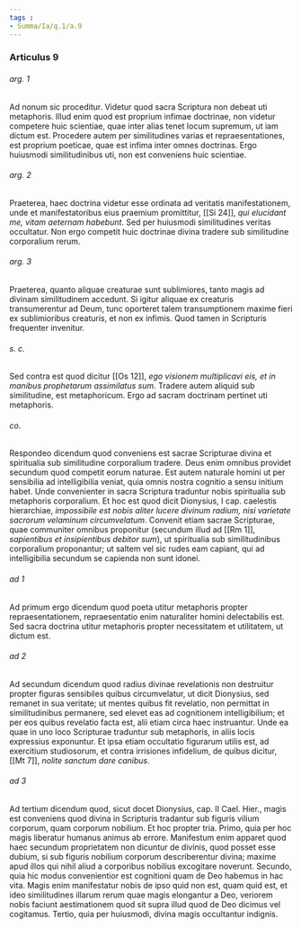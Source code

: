 ```yaml
---
tags : 
- Summa/Ia/q.1/a.9
---
```


### Articulus 9

###### arg. 1
Ad nonum sic proceditur. Videtur quod sacra Scriptura non debeat uti metaphoris. Illud enim quod est proprium infimae doctrinae, non videtur competere huic scientiae, quae inter alias tenet locum supremum, ut iam dictum est. Procedere autem per similitudines varias et repraesentationes, est proprium poeticae, quae est infima inter omnes doctrinas. Ergo huiusmodi similitudinibus uti, non est conveniens huic scientiae.

###### arg. 2
Praeterea, haec doctrina videtur esse ordinata ad veritatis manifestationem, unde et manifestatoribus eius praemium promittitur, [[Si 24]], *qui elucidant me, vitam aeternam habebunt*. Sed per huiusmodi similitudines veritas occultatur. Non ergo competit huic doctrinae divina tradere sub similitudine corporalium rerum.

###### arg. 3
Praeterea, quanto aliquae creaturae sunt sublimiores, tanto magis ad divinam similitudinem accedunt. Si igitur aliquae ex creaturis transumerentur ad Deum, tunc oporteret talem transumptionem maxime fieri ex sublimioribus creaturis, et non ex infimis. Quod tamen in Scripturis frequenter invenitur.

###### s. c.
Sed contra est quod dicitur [[Os 12]], *ego visionem multiplicavi eis, et in manibus prophetarum assimilatus sum*. Tradere autem aliquid sub similitudine, est metaphoricum. Ergo ad sacram doctrinam pertinet uti metaphoris.

###### co.
Respondeo dicendum quod conveniens est sacrae Scripturae divina et spiritualia sub similitudine corporalium tradere. Deus enim omnibus providet secundum quod competit eorum naturae. Est autem naturale homini ut per sensibilia ad intelligibilia veniat, quia omnis nostra cognitio a sensu initium habet. Unde convenienter in sacra Scriptura traduntur nobis spiritualia sub metaphoris corporalium. Et hoc est quod dicit Dionysius, I cap. caelestis hierarchiae, *impossibile est nobis aliter lucere divinum radium, nisi varietate sacrorum velaminum circumvelatum*. Convenit etiam sacrae Scripturae, quae communiter omnibus proponitur (secundum illud ad [[Rm 1]], *sapientibus et insipientibus debitor sum*), ut spiritualia sub similitudinibus corporalium proponantur; ut saltem vel sic rudes eam capiant, qui ad intelligibilia secundum se capienda non sunt idonei.

###### ad 1
Ad primum ergo dicendum quod poeta utitur metaphoris propter repraesentationem, repraesentatio enim naturaliter homini delectabilis est. Sed sacra doctrina utitur metaphoris propter necessitatem et utilitatem, ut dictum est.

###### ad 2
Ad secundum dicendum quod radius divinae revelationis non destruitur propter figuras sensibiles quibus circumvelatur, ut dicit Dionysius, sed remanet in sua veritate; ut mentes quibus fit revelatio, non permittat in similitudinibus permanere, sed elevet eas ad cognitionem intelligibilium; et per eos quibus revelatio facta est, alii etiam circa haec instruantur. Unde ea quae in uno loco Scripturae traduntur sub metaphoris, in aliis locis expressius exponuntur. Et ipsa etiam occultatio figurarum utilis est, ad exercitium studiosorum, et contra irrisiones infidelium, de quibus dicitur, [[Mt 7]], *nolite sanctum dare canibus*.

###### ad 3
Ad tertium dicendum quod, sicut docet Dionysius, cap. II Cael. Hier., magis est conveniens quod divina in Scripturis tradantur sub figuris vilium corporum, quam corporum nobilium. Et hoc propter tria. Primo, quia per hoc magis liberatur humanus animus ab errore. Manifestum enim apparet quod haec secundum proprietatem non dicuntur de divinis, quod posset esse dubium, si sub figuris nobilium corporum describerentur divina; maxime apud illos qui nihil aliud a corporibus nobilius excogitare noverunt. Secundo, quia hic modus convenientior est cognitioni quam de Deo habemus in hac vita. Magis enim manifestatur nobis de ipso quid non est, quam quid est, et ideo similitudines illarum rerum quae magis elongantur a Deo, veriorem nobis faciunt aestimationem quod sit supra illud quod de Deo dicimus vel cogitamus. Tertio, quia per huiusmodi, divina magis occultantur indignis.

